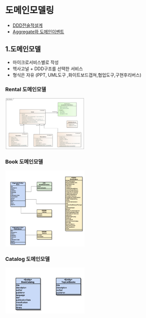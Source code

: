 # 도메인모델링
- [DDD전술적설계](https://engineering-skcc.github.io/microservice%20modeling/BackEnd-modeling-domainModeling/)
- [Aggregate와 도메인이벤트](https://engineering-skcc.github.io/microservice%20modeling/BackEnd-modeling-domainModeling/)

## 1.도메인모델
* 마이크로서비스별로 작성
* 헥사고널 + DDD구조를 선택한 서비스
* 형식은 자유 (PPT, UML도구 ,화이트보드갭쳐,협업도구,구현후리버스)

### Rental 도메인모델
<img src="https://github.com/CNAPS-MSA/CNAPS3/blob/master/img/rentalDomainModel.png" width="50%">


### Book 도메인모델
<img src="https://github.com/CNAPS-MSA/CNAPS3/blob/master/img/bookDomainModel.png" width="50%">

### Catalog 도메인모델
<img src="https://github.com/CNAPS-MSA/CNAPS3/blob/master/img/catalogDomainModel.png" width="50%">


